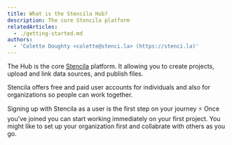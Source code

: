 ```yaml
---
title: What is the Stencila Hub?
description: The core Stencila platform
relatedArticles:
  - ./getting-started.md
authors:
  - 'Colette Doughty <colette@stenci.la> (https://stenci.la)'
---
```


The Hub is the core [Stencila](https://stenci.la/) platform. It allowing you to create projects, upload and link data sources, and publish files.

Stencila offers free and paid user accounts for individuals and also for organizations so people can work together.

Signing up with Stencila as a user is the first step on your journey ⚡ Once you've joined you can start working immediately on your first project. You might like to set up your organization first and collabrate with others as you go.
